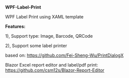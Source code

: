 **WPF-Label-Print**

WPF Label Print using XAML template

**Features:**

  1),  Support type: Image, Barcode, QRCode
  
  2),  Support some label printer

based on: https://github.com/Fei-Sheng-Wu/PrintDialogX

Blazor Excel report editor and label/pdf print: https://github.com/csm12s/Blazor-Report-Editor


